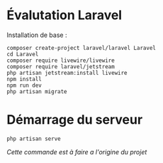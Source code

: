 # Évalutation Laravel  
Installation de base :
```
composer create-project laravel/laravel Laravel
cd Laravel
composer require livewire/livewire
composer require laravel/jetstream
php artisan jetstream:install livewire
npm install
npm run dev
php artisan migrate

```  
# Démarrage du serveur
```
php artisan serve
```  
*Cette commande est à faire a l'origine du projet*
